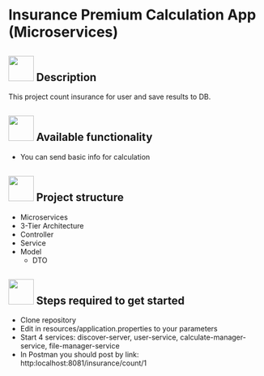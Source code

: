 # Insurance Premium Calculation App (Microservices)

## <img alt="" src="https://img.icons8.com/external-photo3ideastudio-lineal-color-photo3ideastudio/452/external-description-museum-photo3ideastudio-lineal-color-photo3ideastudio.png" width="50" style="margin-bottom:-18px"> Description
This project count insurance for user and save results to DB.  

## <img alt="" src="https://img.icons8.com/external-flaticons-flat-flat-icons/452/external-functionality-no-code-flaticons-flat-flat-icons.png" width="50" style="margin-bottom:-15px"> Available functionality
- You can send basic info for calculation

## <img alt="" src="https://img.icons8.com/office/452/parallel-tasks.png" width="50" style="margin-bottom:-15px"> Project structure
- Microservices
- 3-Tier Architecture
- Controller
- Service
- Model
  - DTO

<img alt="" src="https://image.shutterstock.com/image-vector/get-started-icon-internet-button-600w-265614941.jpg" width="50" style="margin-bottom:-17px"> Steps required to get started
- 
- Clone repository
- Edit in resources/application.properties to your parameters
- Start 4 services: discover-server, user-service, calculate-manager-service, file-manager-service
- In Postman you should post by link: http:localhost:8081/insurance/count/1
